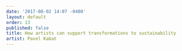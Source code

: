 ```yaml
---
date: '2017-08-02 14:07 -0400'
layout: default
order: 13
published: false
title: How artists can support transformations to sustainability
artist: Pavel Kabat
---
```


